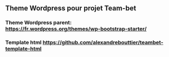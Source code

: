 ## Theme Wordpress pour projet Team-bet

### Theme Wordpress parent: https://fr.wordpress.org/themes/wp-bootstrap-starter/
### Template html https://github.com/alexandrebouttier/teambet-template-html


